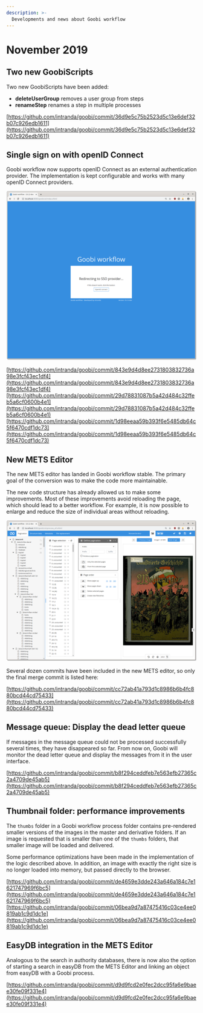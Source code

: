 ```yaml
---
description: >-
  Developments and news about Goobi workflow
---
```


# November 2019

## Two new GoobiScripts

Two new GoobiScripts have been added:

* **deleteUserGroup** removes a user group from steps
* **renameStep**  renames a step in multiple processes

[https://github.com/intranda/goobi/commit/36d9e5c75b2523d5c13e6def32b07c926edb1611](https://github.com/intranda/goobi/commit/36d9e5c75b2523d5c13e6def32b07c926edb1611)

## Single sign on with openID Connect

Goobi workflow now supports openID Connect as an external authentication provider. The implementation is kept configurable and works with many openID Connect providers.

![](1911_openid_sso.png)

[https://github.com/intranda/goobi/commit/843e9d4d8ee2731803832736a98e3fcf43ec1df4](https://github.com/intranda/goobi/commit/843e9d4d8ee2731803832736a98e3fcf43ec1df4)[https://github.com/intranda/goobi/commit/29d78831087b5a42d484c32ffeb5a6cf0600b4e1](https://github.com/intranda/goobi/commit/29d78831087b5a42d484c32ffeb5a6cf0600b4e1)[https://github.com/intranda/goobi/commit/1d98eeaa59b393f6e5485db64c5f6470cdf1dc73](https://github.com/intranda/goobi/commit/1d98eeaa59b393f6e5485db64c5f6470cdf1dc73)

## New METS Editor

The new METS editor has landed in Goobi workflow stable. The primary goal of the conversion was to make the code more maintainable.

The new code structure has already allowed us to make some improvements. Most of these improvements avoid reloading the page, which should lead to a better workflow. For example, it is now possible to enlarge and reduce the size of individual areas without reloading.

![](1911_metseditor.png)

Several dozen commits have been included in the new METS editor, so only the final merge commit is listed here:

[https://github.com/intranda/goobi/commit/cc72ab41a793d1c8986b6b4fc880bcd44cd75433](https://github.com/intranda/goobi/commit/cc72ab41a793d1c8986b6b4fc880bcd44cd75433)

## Message queue: Display the dead letter queue

If messages in the message queue could not be processed successfully several times, they have disappeared so far. From now on, Goobi will monitor the dead letter queue and display the messages from it in the user interface.

[https://github.com/intranda/goobi/commit/b8f294ceddfeb7e563efb27365c2a4709de45ab5](https://github.com/intranda/goobi/commit/b8f294ceddfeb7e563efb27365c2a4709de45ab5)

## Thumbnail folder: performance improvements

The `thumbs` folder in a Goobi workflow process folder contains pre-rendered smaller versions of the images in the master and derivative folders. If an image is requested that is smaller than one of the `thumbs` folders, that smaller image will be loaded and delivered.

Some performance optimizations have been made in the implementation of the logic described above. In addition, an image with exactly the right size is no longer loaded into memory, but passed directly to the browser.

[https://github.com/intranda/goobi/commit/de4659e3dde243a646a184c7e1621747969f6bc5](https://github.com/intranda/goobi/commit/de4659e3dde243a646a184c7e1621747969f6bc5) [https://github.com/intranda/goobi/commit/06bea9d7a87475416c03ce4ee0819ab1c9d1dc1e](https://github.com/intranda/goobi/commit/06bea9d7a87475416c03ce4ee0819ab1c9d1dc1e)

## EasyDB integration in the METS Editor

Analogous to the search in authority databases, there is now also the option of starting a search in easyDB from the METS Editor and linking an object from easyDB with a Goobi process.

[https://github.com/intranda/goobi/commit/d9d9fcd2e0fec2dcc95fa6e9baee30fe09f331e4](https://github.com/intranda/goobi/commit/d9d9fcd2e0fec2dcc95fa6e9baee30fe09f331e4)